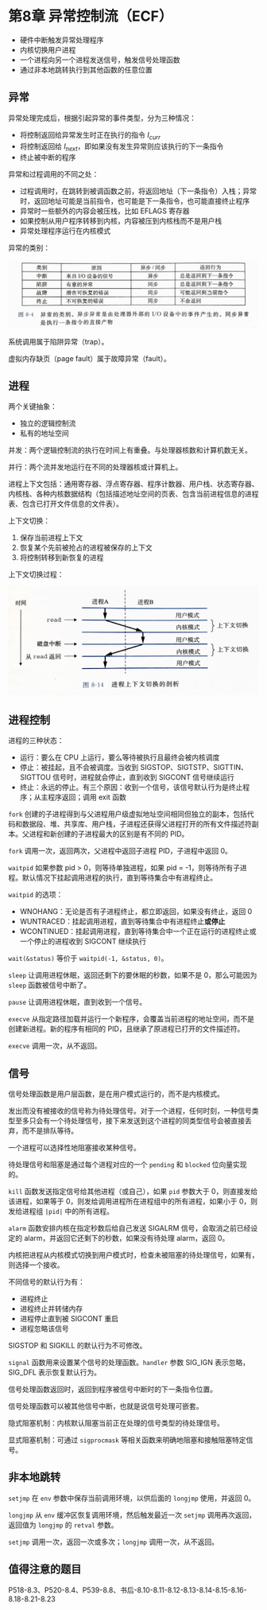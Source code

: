 # 第8章 异常控制流（ECF）

- 硬件中断触发异常处理程序
- 内核切换用户进程
- 一个进程向另一个进程发送信号，触发信号处理函数
- 通过非本地跳转执行到其他函数的任意位置

## 异常

异常处理完成后，根据引起异常的事件类型，分为三种情况：

- 将控制返回给异常发生时正在执行的指令 $I_{curr}$
- 将控制返回给 $I_{next}$，即如果没有发生异常则应该执行的下一条指令
- 终止被中断的程序

异常和过程调用的不同之处：

- 过程调用时，在跳转到被调函数之前，将返回地址（下一条指令）入栈；异常时，返回地址可能是当前指令，也可能是下一条指令，也可能直接终止程序
- 异常时一些额外的内容会被压栈，比如 EFLAGS 寄存器
- 如果控制从用户程序转移到内核，内容被压到内核栈而不是用户栈
- 异常处理程序运行在内核模式

异常的类别：

![](media/15714443422695.jpg)

系统调用属于陷阱异常（trap）。

虚拟内存缺页（page fault）属于故障异常（fault）。

## 进程

两个关键抽象：

- 独立的逻辑控制流
- 私有的地址空间

并发：两个逻辑控制流的执行在时间上有重叠。与处理器核数和计算机数无关。

并行：两个流并发地运行在不同的处理器核或计算机上。

进程上下文包括：通用寄存器、浮点寄存器、程序计数器、用户栈、状态寄存器、内核栈、各种内核数据结构（包括描述地址空间的页表、包含当前进程信息的进程表、包含已打开文件信息的文件表）。

上下文切换：

1. 保存当前进程上下文
2. 恢复某个先前被抢占的进程被保存的上下文
3. 将控制转移到新恢复的进程

上下文切换过程：

![](media/15714465776092.jpg)

## 进程控制

进程的三种状态：

- 运行：要么在 CPU 上运行，要么等待被执行且最终会被内核调度
- 停止：被挂起，且不会被调度。当收到 SIGSTOP、SIGTSTP、SIGTTIN、SIGTTOU 信号时，进程就会停止，直到收到 SIGCONT 信号继续运行
- 终止：永远的停止。有三个原因：收到一个信号，该信号默认行为是终止程序；从主程序返回；调用 exit 函数

`fork` 创建的子进程得到与父进程用户级虚拟地址空间相同但独立的副本，包括代码和数据段、堆、共享库、用户栈，子进程还获得父进程打开的所有文件描述符副本。父进程和新创建的子进程最大的区别是有不同的 PID。

`fork` 调用一次，返回两次，父进程中返回子进程 PID，子进程中返回 0。

`waitpid` 如果参数 pid > 0，则等待单独进程，如果 pid = -1，则等待所有子进程。默认情况下挂起调用进程的执行，直到等待集合中有进程终止。

`waitpid` 的选项：

- WNOHANG：无论是否有子进程终止，都立即返回，如果没有终止，返回 0
- WUNTRACED：挂起调用进程，直到等待集合中有进程终止**或停止**
- WCONTINUED：挂起调用进程，直到等待集合中一个正在运行的进程终止或一个停止的进程收到 SIGCONT 继续执行

`wait(&status)` 等价于 `waitpid(-1, &status, 0)`。

`sleep` 让调用进程休眠，返回还剩下的要休眠的秒数，如果不是 0，那么可能因为 `sleep` 函数被信号中断了。

`pause` 让调用进程休眠，直到收到一个信号。

`execve` 从指定路径加载并运行一个新程序，会覆盖当前进程的地址空间，而不是创建新进程。新的程序有相同的 PID，且继承了原进程已打开的文件描述符。

`execve` 调用一次，从不返回。

## 信号

信号处理函数是用户层函数，是在用户模式运行的，而不是内核模式。

发出而没有被接收的信号称为待处理信号。对于一个进程，任何时刻，一种信号类型至多只会有一个待处理信号，接下来发送到这个进程的同类型信号会被直接丢弃，而不是排队等待。

一个进程可以选择性地阻塞接收某种信号。

待处理信号和阻塞是通过每个进程对应的一个 `pending` 和 `blocked` 位向量实现的。

`kill` 函数发送指定信号给其他进程（或自己），如果 `pid` 参数大于 0，则直接发给该进程，如果等于 0，则发给调用进程所在进程组中的所有进程，如果小于 0，则发给进程组 `|pid|` 中的所有进程。

`alarm` 函数安排内核在指定秒数后给自己发送 SIGALRM 信号，会取消之前已经设定的 alarm，并返回它还剩下的秒数，如果没有待处理 alarm，返回 0。

内核把进程从内核模式切换到用户模式时，检查未被阻塞的待处理信号，如果有，则选择一个接收。

不同信号的默认行为有：

- 进程终止
- 进程终止并转储内存
- 进程停止直到被 SIGCONT 重启
- 进程忽略该信号

SIGSTOP 和 SIGKILL 的默认行为不可修改。

`signal` 函数用来设置某个信号的处理函数。`handler` 参数 SIG_IGN 表示忽略，SIG_DFL 表示恢复默认行为。

信号处理函数返回时，返回到程序被信号中断时的下一条指令位置。

信号处理函数可以被其他信号中断，也就是说信号处理可嵌套。

隐式阻塞机制：内核默认阻塞当前正在处理的信号类型的待处理信号。

显式阻塞机制：可通过 `sigprocmask` 等相关函数来明确地阻塞和接触阻塞特定信号。

## 非本地跳转

`setjmp` 在 `env` 参数中保存当前调用环境，以供后面的 `longjmp` 使用，并返回 0。

`longjmp` 从 `env` 缓冲区恢复调用环境，然后触发最近一次 `setjmp` 调用再次返回，返回值为 `longjmp` 的 `retval` 参数。

`setjmp` 调用一次，返回一次或多次；`longjmp` 调用一次，从不返回。

## 值得注意的题目

P518-8.3、P520-8.4、P539-8.8、书后-8.10-8.11-8.12-8.13-8.14-8.15-8.16-8.18-8.21-8.23
